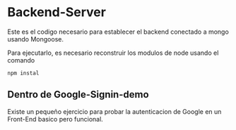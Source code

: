 # Backend-Server

Este es el codigo necesario para establecer el backend 
conectado a mongo usando Mongoose.

Para ejecutarlo, es necesario reconstruir los modulos
de node usando el comando

```
npm instal
```

## Dentro de Google-Signin-demo

Existe un pequeño ejercicio para probar la autenticacion
de Google en un Front-End basico pero funcional.